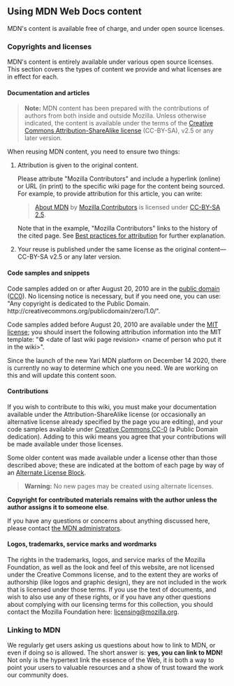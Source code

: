
<!-- Captured -->

## Using MDN Web Docs content

MDN's content is available free of charge, and under open source licenses.

### Copyrights and licenses

MDN's content is entirely available under various open source licenses. This section covers the types of content we provide and what licenses are in effect for each.

#### Documentation and articles

> **Note:** MDN content has been prepared with the contributions of authors from both inside and outside Mozilla. Unless otherwise indicated, the content is available under the terms of the [Creative Commons Attribution-ShareAlike license](https://creativecommons.org/licenses/by-sa/2.5/) (CC-BY-SA), v2.5 or any later version.

When reusing MDN content, you need to ensure two things:

1. Attribution is given to the original content.

    Please attribute "Mozilla Contributors" and include a hyperlink (online) or URL (in print) to the specific wiki page for the content being sourced. For example, to provide attribution for this article, you can write:

    > [About MDN](/en-US/docs/MDN/About) by [Mozilla Contributors](/en-US/docs/MDN/About/contributors.txt) is licensed under [CC-BY-SA 2.5](https://creativecommons.org/licenses/by-sa/2.5/).

    Note that in the example, "Mozilla Contributors" links to the history of the cited page. See [Best practices for attribution](https://wiki.creativecommons.org/wiki/Marking/Users) for further explanation.

2. Your reuse is published under the same license as the original content—CC-BY-SA v2.5 or any later version.

#### Code samples and snippets

Code samples added on or after August 20, 2010 are in the [public domain](https://creativecommons.org/publicdomain/zero/1.0/) ([CC0](https://creativecommons.org/publicdomain/zero/1.0/)). No licensing notice is necessary, but if you need one, you can use: "Any copyright is dedicated to the Public Domain. http\://creativecommons.org/publicdomain/zero/1.0/".

Code samples added before August 20, 2010 are available under the [MIT license](https://opensource.org/licenses/mit-license.php); you should insert the following attribution information into the MIT template: "© \<date of last wiki page revision> \<name of person who put it in the wiki>".

Since the launch of the new Yari MDN platform on December 14 2020, there is currently no way to determine which one you need. We are working on this and will update this content soon.

#### Contributions

If you wish to contribute to this wiki, you must make your documentation available under the Attribution-ShareAlike license (or occasionally an alternative license already specified by the page you are editing), and your code samples available under [Creative Commons CC-0](https://creativecommons.org/publicdomain/zero/1.0/) (a Public Domain dedication). Adding to this wiki means you agree that your contributions will be made available under those licenses.

Some older content was made available under a license other than those described above; these are indicated at the bottom of each page by way of an [Alternate License Block](/Archive/Meta_docs/Examples/Alternate_License_Block).

> **Warning:** No new pages may be created using alternate licenses.

**Copyright for contributed materials remains with the author unless the author assigns it to someone else**.

If you have any questions or concerns about anything discussed here, please contact [the MDN administrators](mailto:mdn-admins@mozilla.org?subject=MDN%20licensing%20question).

#### Logos, trademarks, service marks and wordmarks

The rights in the trademarks, logos, and service marks of the Mozilla Foundation, as well as the look and feel of this website, are not licensed under the Creative Commons license, and to the extent they are works of authorship (like logos and graphic design), they are not included in the work that is licensed under those terms. If you use the text of documents, and wish to also use any of these rights, or if you have any other questions about complying with our licensing terms for this collection, you should contact the Mozilla Foundation here: [licensing@mozilla.org](mailto:licensing@mozilla.org "mailto:licensing@mozilla.org").

### Linking to MDN

We regularly get users asking us questions about how to link to MDN, or even if doing so is allowed. The short answer is: **yes, you can link to MDN!** Not only is the hypertext link the essence of the Web, it is both a way to point your users to valuable resources and a show of trust toward the work our community does.
